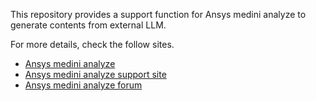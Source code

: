 This repository provides a support function for Ansys medini analyze to generate contents from external LLM.

For more details, check the follow sites.
- [Ansys medini analyze](https://www.ansys.com/products/safety-analysis/ansys-medini-analyze)
- [Ansys medini analyze support site](https://medini.ansys.com/)
- [Ansys medini analyze forum](https://medini.freshdesk.com/)
